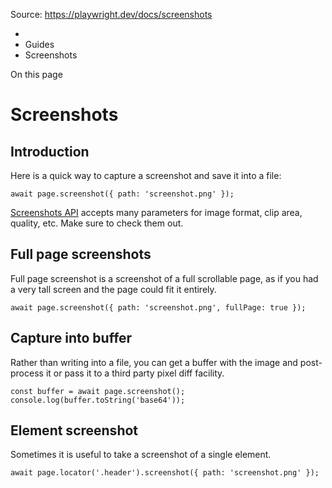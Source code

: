 Source: https://playwright.dev/docs/screenshots

  * [](/)
  * Guides
  * Screenshots



On this page

# Screenshots

## Introduction​

Here is a quick way to capture a screenshot and save it into a file:
    
    
    await page.screenshot({ path: 'screenshot.png' });  
    

[Screenshots API](/docs/api/class-page#page-screenshot) accepts many parameters for image format, clip area, quality, etc. Make sure to check them out.

## Full page screenshots​

Full page screenshot is a screenshot of a full scrollable page, as if you had a very tall screen and the page could fit it entirely.
    
    
    await page.screenshot({ path: 'screenshot.png', fullPage: true });  
    

## Capture into buffer​

Rather than writing into a file, you can get a buffer with the image and post-process it or pass it to a third party pixel diff facility.
    
    
    const buffer = await page.screenshot();  
    console.log(buffer.toString('base64'));  
    

## Element screenshot​

Sometimes it is useful to take a screenshot of a single element.
    
    
    await page.locator('.header').screenshot({ path: 'screenshot.png' });  
    
